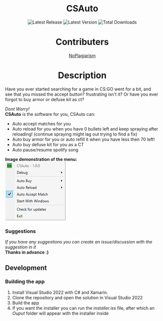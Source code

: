 <h1 align="center">CSAuto</h1>
<p align="center">
  <img width="auto" src="https://img.shields.io/github/release-date/murkyyt/csauto?label=Latest%20release" alt="Latest Release">
  <img width="auto" src="https://img.shields.io/github/v/tag/murkyyt/csauto?label=Latest%20version" alt="Latest Version">
  <img width="auto" src="https://img.shields.io/github/downloads/murkyyt/csauto/total?color=brightgreen&label=Total%20downloads" alt="Total Downloads">
</p>
<h1 align="center">Contributers</h1>
<p align="center">    
  <a href="https://github.com/NoPlagiarism">NoPlagiarism</a>
  <!-- more links here -->
</p>

<h1 align="center">Description</h1>
Have you ever started searching for a game in CS:GO went for a bit, and see that you missed the accept button?  
frustrating isn't it?  
Or have you ever forgot to buy armor or defuse kit as ct?  
  
*Dont Worry!*  
**CSAuto** is the software for you, CSAuto can:
* Auto accept matches for you
* Auto reload for you when you have 0 bullets left and keep spraying after reloading! (continue spraying might lag out trying to find a fix)
* Auto buy armor for you or auto refill it when you have less then 70 left!
* Auto buy defuse kit for you as a CT
* Auto pause/resume spotify song

**Image demonstration of the menu:**  
![right-click-menu](menuimage.png)
### Suggestions
*If you have any suggestions you can create an issue/discussion with the suggestion in it*  
**Thanks in advance :)**
## Development

### Building the app

1. Install Visual Studio 2022 with C# and Xamarin.
2. Clone the repository and open the solution in Visual Studio 2022
3. Build the app
4. If you want the installer you can run the *installer.iss* file, after which an *Ouput* folder will appear with the installer inside
